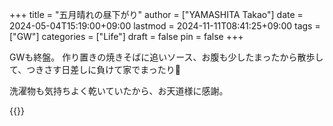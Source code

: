 +++
title = "五月晴れの昼下がり"
author = ["YAMASHITA Takao"]
date = 2024-05-04T15:19:00+09:00
lastmod = 2024-11-11T08:41:25+09:00
tags = ["GW"]
categories = ["Life"]
draft = false
pin = false
+++

GWも終盤。
作り置きの焼きそばに追いソース、お腹も少したまったから散歩して、つきさす日差しに負けて家でまったり🥲

洗濯物も気持ちよく乾いていたから、お天道様に感謝。

{{<carousel images="gw-2024/*" aspectRatio="16-9" interval="2500">}}
